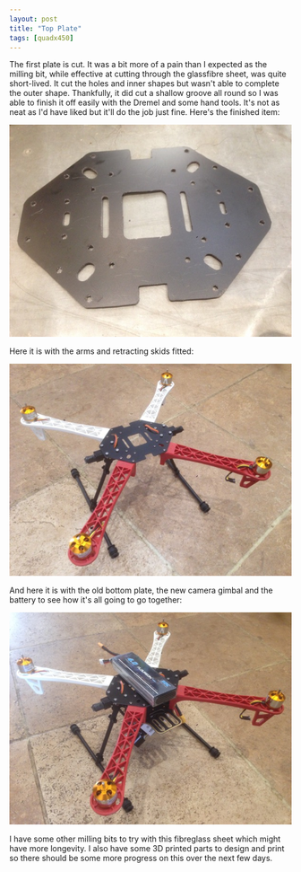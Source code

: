 ```yaml
---
layout: post
title: "Top Plate"
tags: [quadx450]
---
```


The first plate is cut.  It was a bit more of a pain than I expected as the milling bit, while effective at cutting through the glassfibre sheet, was quite short-lived.  It cut the holes and inner shapes but wasn't able to complete the outer shape.  Thankfully, it did cut a shallow groove all round so I was able to finish it off easily with the Dremel and some hand tools.  It's not as neat as I'd have liked but it'll do the job just fine.  Here's the finished item:

![](/images/quadx450/IMG_0117.tn.jpg)

Here it is with the arms and retracting skids fitted:

![](/images/quadx450/IMG_0121.tn.jpg)

And here it is with the old bottom plate, the new camera gimbal and the battery to see how it's all going to go together:

![](/images/quadx450/IMG_0120.tn.jpg)

I have some other milling bits to try with this fibreglass sheet which might have more longevity.  I also have some 3D printed parts to design and print so there should be some more progress on this over the next few days.
